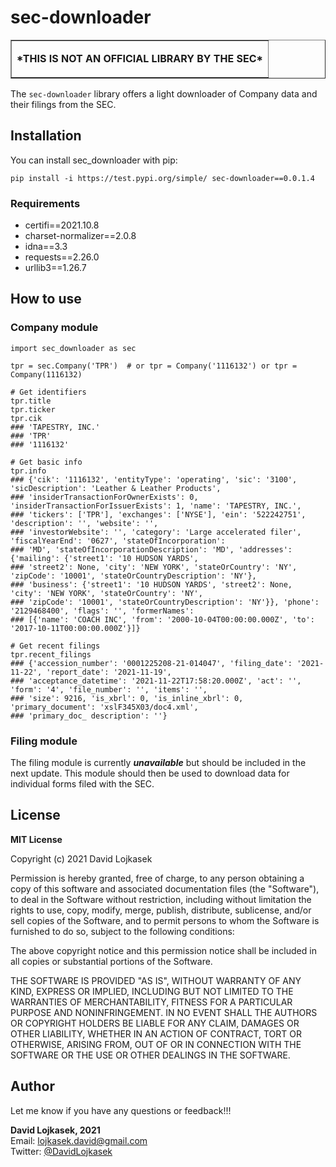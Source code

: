 # sec-downloader
<table border=1 cellpadding="10"><tr><td>
    <p style="text-align:center;"><strong>*THIS IS NOT AN OFFICIAL LIBRARY BY THE SEC*</strong></p>
</td></tr></table>

The ```sec-downloader``` library offers a light downloader of Company data and their filings from the SEC.

## Installation
You can install sec_downloader with pip:
```
pip install -i https://test.pypi.org/simple/ sec-downloader==0.0.1.4
```

### Requirements
* certifi==2021.10.8
* charset-normalizer==2.0.8
* idna==3.3
* requests==2.26.0
* urllib3==1.26.7

## How to use
### Company module
```
import sec_downloader as sec

tpr = sec.Company('TPR')  # or tpr = Company('1116132') or tpr = Company(1116132)

# Get identifiers
tpr.title
tpr.ticker
tpr.cik
### 'TAPESTRY, INC.'
### 'TPR'
### '1116132'

# Get basic info
tpr.info
### {'cik': '1116132', 'entityType': 'operating', 'sic': '3100', 'sicDescription': 'Leather & Leather Products',
### 'insiderTransactionForOwnerExists': 0, 'insiderTransactionForIssuerExists': 1, 'name': 'TAPESTRY, INC.',
### 'tickers': ['TPR'], 'exchanges': ['NYSE'], 'ein': '522242751', 'description': '', 'website': '',
### 'investorWebsite': '', 'category': 'Large accelerated filer', 'fiscalYearEnd': '0627', 'stateOfIncorporation':
### 'MD', 'stateOfIncorporationDescription': 'MD', 'addresses': {'mailing': {'street1': '10 HUDSON YARDS',
### 'street2': None, 'city': 'NEW YORK', 'stateOrCountry': 'NY', 'zipCode': '10001', 'stateOrCountryDescription': 'NY'},
### 'business': {'street1': '10 HUDSON YARDS', 'street2': None, 'city': 'NEW YORK', 'stateOrCountry': 'NY',
### 'zipCode': '10001', 'stateOrCountryDescription': 'NY'}}, 'phone': '2129468400', 'flags': '', 'formerNames':
### [{'name': 'COACH INC', 'from': '2000-10-04T00:00:00.000Z', 'to': '2017-10-11T00:00:00.000Z'}]}

# Get recent filings
tpr.recent_filings
### {'accession_number': '0001225208-21-014047', 'filing_date': '2021-11-22', 'report_date': '2021-11-19',
### 'acceptance_datetime': '2021-11-22T17:58:20.000Z', 'act': '', 'form': '4', 'file_number': '', 'items': '',
### 'size': 9216, 'is_xbrl': 0, 'is_inline_xbrl': 0, 'primary_document': 'xslF345X03/doc4.xml',
### 'primary_doc_ description': ''}
```

### Filing module
The filing module is currently <strong><i>unavailable</i></strong> but should be included in the next update. This
module should then be used to download data for individual forms filed with the SEC.

## License
<strong>MIT License</strong>

Copyright (c) 2021 David Lojkasek

Permission is hereby granted, free of charge, to any person obtaining a copy of this software and associated
documentation files (the "Software"), to deal in the Software without restriction, including without limitation the
rights to use, copy, modify, merge, publish, distribute, sublicense, and/or sell copies of the Software, and to permit
persons to whom the Software is furnished to do so, subject to the following conditions:

The above copyright notice and this permission notice shall be included in all copies or substantial portions of the
Software.

THE SOFTWARE IS PROVIDED "AS IS", WITHOUT WARRANTY OF ANY KIND, EXPRESS OR  IMPLIED, INCLUDING BUT NOT LIMITED TO THE
WARRANTIES OF MERCHANTABILITY, FITNESS FOR A PARTICULAR PURPOSE AND NONINFRINGEMENT. IN NO EVENT SHALL THE AUTHORS OR
COPYRIGHT HOLDERS BE LIABLE FOR ANY CLAIM, DAMAGES OR OTHER  LIABILITY, WHETHER IN AN ACTION OF CONTRACT, TORT OR
OTHERWISE, ARISING FROM, OUT OF OR IN CONNECTION WITH THE SOFTWARE OR THE USE OR OTHER DEALINGS IN THE SOFTWARE.

## Author
Let me know if you have any questions or feedback!!!

**David Lojkasek, 2021**<br>
Email: [lojkasek.david@gmail.com](mailto:lojkasek.david@gmail.com)<br>
Twitter: [@DavidLojkasek](https://twitter.com/DavidLojkasek)
